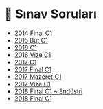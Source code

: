 # 📃 Sınav Soruları

<!--Index-->

- [2014 Final C1](./2014%20Final%20C1.pdf)
- [2015 Büt C1](./2015%20B%C3%BCt%20C1.pdf)
- [2016 C1](./2016%20C1.pdf)
- [2016 Vize C1](./2016%20Vize%20C1.pdf)
- [2017 C1](./2017%20C1.pdf)
- [2017 Final C1](./2017%20Final%20C1.pdf)
- [2017 Mazeret C1](./2017%20Mazeret%20C1.pdf)
- [2017 Vize C1](./2017%20Vize%20C1.pdf)
- [2018 Final C1 ~ Endüstri](./2018%20Final%20C1%20~%20End%C3%BCstri.pdf)
- [2018 Final C1](./2018%20Final%20C1.pdf)

<!--Index-->

